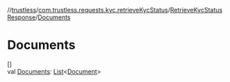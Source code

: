 //[trustless](../../../index.md)/[com.trustless.requests.kyc.retrieveKycStatus](../index.md)/[RetrieveKycStatusResponse](index.md)/[Documents](-documents.md)

# Documents

[]\
val [Documents](-documents.md): [List](https://kotlinlang.org/api/latest/jvm/stdlib/kotlin.collections/-list/index.html)&lt;[Document](../-document/index.md)&gt;
